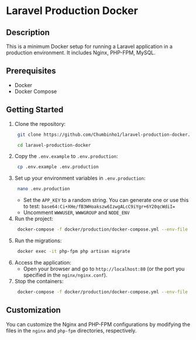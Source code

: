 # Laravel Production Docker

## Description
This is a minimum Docker setup for running a Laravel application in a production environment. It includes Nginx, PHP-FPM, MySQL.

## Prerequisites
- Docker
- Docker Compose

## Getting Started 
1. Clone the repository:
   ```bash
    git clone https://github.com/Chumbinho1/laravel-production-docker.git
   
    cd laravel-production-docker
    ```
2. Copy the `.env.example` to `.env.production`:
   ```bash
    cp .env.example .env.production
   ```
3. Set up your environment variables in `.env.production`:
   ```bash
    nano .env.production
   ```
   - Set the `APP_KEY` to a random string. You can generate one or use this to test: `base64:Ci+XHe/fB3WHoakszw6IzwgALcC9iYgr+6Y20qcWdiI=`
   - Uncomment `WWWUSER`, `WWWGROUP` and `NODE_ENV`
4. Run the project:
   ```bash
    docker-compose -f docker/production/docker-compose.yml --env-file .env.production up --build 
   ```
5. Run the migrations:
   ```bash
    docker exec -it php-fpm php artisan migrate
   ```
6. Access the application:
   - Open your browser and go to `http://localhost:80` (or the port you specified in the `nginx/nginx.conf`).
7. Stop the containers:
   ```bash
    docker-compose -f docker/production/docker-compose.yml --env-file .env.production down --remove-orphans
   ```

## Customization
You can customize the Nginx and PHP-FPM configurations by modifying the files in the `nginx` and `php-fpm` directories, respectively.
